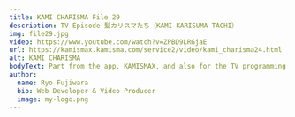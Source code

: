 ```yaml
---
title: KAMI CHARISMA File 29
description: TV Episode 髪カリスマたち（KAMI KARISUMA TACHI）
img: file29.jpg
video: https://www.youtube.com/watch?v=ZPBD9LRGjaE
url: https://kamismax.kamisma.com/service2/video/kami_charisma24.html
alt: KAMI CHARISMA
bodyText: Part from the app, KAMISMAX, and also for the TV programming in which I am co-editing once per few episodes with the production team from the Kyodo TV. Because I have the prior experience in the industry working with home-shopping programming, and making programming that involved beauty products, I am able to be the mediator between the stylists and the production team.   Click on the "Main Video Page" beneath the youTube video to see the video on the official page. 
author:
  name: Ryo Fujiwara
  bio: Web Developer & Video Producer
  image: my-logo.png
---
```

